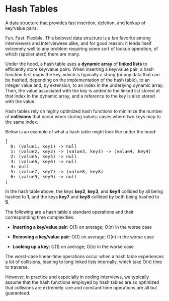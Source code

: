 # Hash Tables

A data structure that provides fast insertion, deletion, and lookup of
key/value pairs.

Fun. Fast. Flexible. This beloved data structure is a fan favorite among interviewers and interviewees alike, and for good reason: it lends itself extremely well to any problem requiring some sort of lookup operation, of which (spoiler alert) there are many.

Under the hood, a hash table uses a <b>dynamic array</b> of
<b>linked lists</b> to efficiently store key/value pairs. When inserting a
key/value pair, a hash function first maps the key, which is typically a
string (or any data that can be hashed, depending on the implementation of the
hash table), to an integer value and, by extension, to an index in the
underlying dynamic array. Then, the value associated with the key is added to
the linked list stored at that index in the dynamic array, and a reference to
the key is also stored with the value.

Hash tables rely on highly optimized hash functions to minimize the number of
<b>collisions</b> that occur when storing values: cases where two keys map to
the same index.

Below is an example of what a hash table might look like under the hood:

<pre>[
  0: (value1, key1) -> null
  1: (value2, key2) -> (value3, key3) -> (value4, key4)
  2: (value5, key5) -> null
  3: (value6, key6) -> null
  4: null
  5: (value7, key7) -> (value8, key8)
  6: (value9, key9) -> null
]
</pre>

In the hash table above, the keys <b>key2</b>, <b>key3</b>, and
<b>key4</b> collided by all being hashed to <b>1</b>, and the keys
<b>key7</b> and <b>key8</b> collided by both being hashed to <b>5</b>.

The following are a hash table's standard operations and their corresponding
time complexities:

- <b>Inserting a key/value pair</b>: O(1) on average; O(n) in the worse case

- <b>Removing a key/value pair</b>: O(1) on average; O(n) in the worse case

- <b>Looking up a key</b>: O(1) on average; O(n) in the worse case

The worst-case linear-time operations occur when a hash table experiences a
lot of collisions, leading to long linked lists internally, which take O(n)
time to traverse.

However, in practice and especially in coding interviews, we typically assume
that the hash functions employed by hash tables are so optimized that
collisions are extremely rare and constant-time operations are all but
guaranteed.
